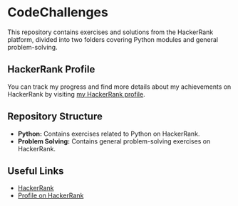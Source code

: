 # CodeChallenges

This repository contains exercises and solutions from the HackerRank platform, divided into two folders covering Python modules and general problem-solving.

## HackerRank Profile

You can track my progress and find more details about my achievements on HackerRank by visiting [my HackerRank profile](https://www.hackerrank.com/profile/pedraza_martind1).

## Repository Structure

- **Python:** Contains exercises related to Python on HackerRank.
- **Problem Solving:** Contains general problem-solving exercises on HackerRank.

## Useful Links

- [HackerRank](https://www.hackerrank.com/)
- [Profile on HackerRank](https://www.hackerrank.com/profile/pedraza_martind1)
